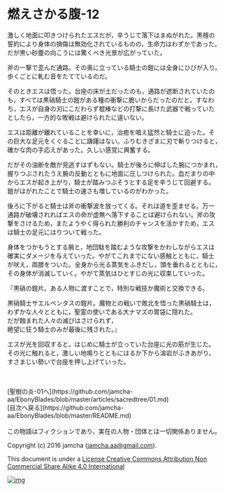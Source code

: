 # 燃えさかる腹-12

激しく地面に叩きつけられたエスだが，辛うじて落下はまぬがれた。黒檀の  
誓約により身体の損傷は無効化されているものの，生命力はわずかであった。  
だが黒い砂塵の向こうには驚くべき光景が広がっていた。  

斧の一撃で歪んだ通路。その奥に立っている騎士の鎧には全身にひびが入り，  
歩くごとに軋む音をたてているのだ。  

そのときエスは悟った。台座の床が土だったのも，通路が遮断されていたの  
も，すべては黒硝騎士の鎧がある種の衝撃に脆いからだったのだと。すなわ  
ち，エスが自身の刃にこだわらず棍棒などの打撃に長けた武器で戦っていた  
としたら，一方的な敗戦は避けられたに違いない。  

エスは距離が離れていることを幸いに，治癒を唱え猛然と騎士に迫った。そ  
の巨大な足元をくぐることに躊躇はない。ふりむきざまに刃で斬りつけると，  
確かな肉の手応えがあった。久しい感覚に興奮する。  

だがその油断を敵が見逃すはずもない。騎士が後ろに伸ばした腕につかまれ，  
握りつぶされたうえ腕の反動とともに地面に圧しつけられた。血だまりの中  
からエスが起き上がり，騎士が踏みつぶそうとする足を辛うじて回避する。  
鎧がはがれたことで騎士の速さも増しているのがわかった。  

後ろに下がると騎士は斧の衝撃波を放ってくる。それは道を歪ませる。万一  
通路が破壊されればエスの命が虚無へ落下することは避けられない。斧の攻  
撃をさけるため，またようやく得られた勝利のチャンスを活かすため，エス  
は騎士の足元にはりついて戦った。  

身体をつかもうとする腕と，地団駄を踏むような攻撃をかわしながらエスは  
確実にダメージを与えていった。やがてこれまでにない感触とともに，騎士  
が吠え，両膝をついた。全身から光る蒸気をふきだし，頭を垂れるとともに，  
その身体が消滅していく。やがて蒸気はひとすじの光に収束していった。  

『黒硝の鎧片。ある人物に渡すことで，特別な戦技か魔術と交換できる。  

黒硝騎士サエルペンタスの鎧片。魔物との戦いで敗北を悟った黒硝騎士は，  
わずかな人々とともに，聖霊の使いである大ナマズの胃袋に隠れた。  
だが蝕まれた人々の滅びはさけられず，  
絶望に狂う騎士のみが最後に残された。』  

エスが光を回収すると，はじめに騎士が立っていた台座に光の筋が生じた。  
その光に触れると，激しい地鳴りとともにはるか下から溶岩がふきあがり，  
すさまじい勢いで台座を押し上げていった。  

<br>  
<br>  
[聖樹の炎-01へ](https://github.com/jamcha-aa/EbonyBlades/blob/master/articles/sacredtree/01.md)  

<br>  
[目次へ戻る](https://github.com/jamcha-aa/EbonyBlades/blob/master/README.md)  
<br>  
<br>  
この物語はフィクションであり，実在の人物・団体とは一切関係ありません。  

Copyright (c) 2016 jamcha (jamcha.aa@gmail.com).  

This document is under a [License Creative Commons Attribution Non Commercial Share Alike 4.0 International](http://creativecommons.org/licenses/by-nc-sa/4.0/deed)  

[![img](http://i.creativecommons.org/l/by-nc-sa/3.0/80x15.png)](http://creativecommons.org/licenses/by-nc-sa/4.0/deed)